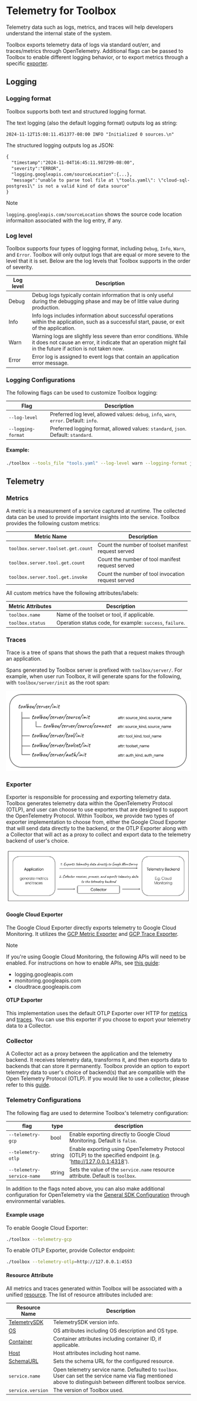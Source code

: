 # Telemetry for Toolbox

Telemetry data such as logs, metrics, and traces will help developers understand
the internal state of the system.

Toolbox exports telemetry data of logs via standard out/err, and traces/metrics
through OpenTelemetry. Additional flags can be passed to Toolbox to enable
different logging behavior, or to export metrics through a specific 
[exporter](#exporter).


## Logging

### Logging format
Toolbox supports both text and structured logging format.

The text logging (also the default logging format) outputs log as string:
```
2024-11-12T15:08:11.451377-08:00 INFO "Initialized 0 sources.\n"
```

The structured logging outputs log as JSON:
```
{
  "timestamp":"2024-11-04T16:45:11.987299-08:00",
  "severity":"ERROR",
  "logging.googleapis.com/sourceLocation":{...},
  "message":"unable to parse tool file at \"tools.yaml\": \"cloud-sql-postgres1\" is not a valid kind of data source"
}
```
> [!NOTE]
> `logging.googleapis.com/sourceLocation` shows the source code location
> informaiton associated with the log entry, if any.

### Log level
Toolbox supports four types of logging format, including `Debug`, `Info`, `Warn`,
and `Error`. Toolbox will only output logs that are equal or more severe to the
level that it is set. Below are the log levels that Toolbox supports in the
order of severity.

| **Log level** | **Description** |
|---------------|-----------------|
| Debug         | Debug logs typically contain information that is only useful during the debugging phase and may be of little value during production. |
| Info          | Info logs includes information about successful operations within the application, such as a successful start, pause, or exit of the application. |
| Warn          | Warning logs are slightly less severe than error conditions. While it does not cause an error, it indicate that an operation might fail in the future if action is not taken now. |
| Error         | Error log is assigned to event logs that contain an application error message. |

### Logging Configurations
The following flags can be used to customize Toolbox logging:

| **Flag** | **Description** |
|----------|-----------------|
| `--log-level` | Preferred log level, allowed values: `debug`, `info`, `warn`, `error`. Default: `info`. |
| `--logging-format` | Preferred logging format, allowed values: `standard`, `json`. Default: `standard`. |

#### Example:

```bash
./toolbox --tools_file "tools.yaml" --log-level warn --logging-format json
```

## Telemetry
### Metrics
A metric is a measurement of a service captured at runtime. The collected data
can be used to provide important insights into the service.
Toolbox provides the following custom metrics:

| **Metric Name** | **Description** |
|-----------------|-----------------|
| `toolbox.server.toolset.get.count` | Count the number of toolset manifest request served |
| `toolbox.server.tool.get.count` | Count the number of tool manifest request served |
| `toolbox.server.tool.get.invoke` | Count the number of tool invocation request served |

All custom metrics have the following attributes/labels:

| **Metric Attributes** | **Description** |
|-----------------|-----------------|
| `toolbox.name` | Name of the toolset or tool, if applicable. |
| `toolbox.status` | Operation status code, for example: `success`, `failure`. |

### Traces
Trace is a tree of spans that shows the path that a request makes through an
application.

Spans generated by Toolbox server is prefixed with `toolbox/server/`. For
example, when user run Toolbox, it will generate spans for the following, with
`toolbox/server/init` as the root span:

![traces](traces.png)

### Exporter
Exporter is responsible for processing and exporting telemetry data. Toolbox
generates telemetry data within the OpenTelemetry Protocol (OTLP), and user can
choose to use exporters that are designed to support the OpenTelemetry
Protocol. Within Toolbox, we provide two types of exporter implementation to
choose from, either the Google Cloud Exporter that will send data directly to
the backend, or the OTLP Exporter along with a Collector that will act as a
proxy to collect and export data to the telemetry backend of user's choice.

![telemetry_flow](telemetry_flow.png)

#### Google Cloud Exporter
The Google Cloud Exporter directly exports telemetry to Google Cloud Monitoring.
It utilizes the [GCP Metric Exporter][gcp-metric-exporter] and [GCP Trace
Exporter][gcp-trace-exporter].

[gcp-metric-exporter]:
    https://github.com/GoogleCloudPlatform/opentelemetry-operations-go/tree/main/exporter/metric
[gcp-trace-exporter]:
    https://github.com/GoogleCloudPlatform/opentelemetry-operations-go/tree/main/exporter/trace

> [!NOTE]
> If you're using Google Cloud Monitoring, the following APIs will need to be
enabled. For instructions on how to enable APIs, see [this
guide](https://cloud.google.com/endpoints/docs/openapi/enable-api):
>
> - logging.googleapis.com
> - monitoring.googleapis.com
> - cloudtrace.googleapis.com

#### OTLP Exporter
This implementation uses the default OTLP Exporter over HTTP for
[metrics][otlp-metric-exporter] and [traces][otlp-trace-exporter]. You can use
this exporter if you choose to export your telemetry data to a Collector.

[otlp-metric-exporter]: https://opentelemetry.io/docs/languages/go/exporters/#otlp-traces-over-http
[otlp-trace-exporter]: https://opentelemetry.io/docs/languages/go/exporters/#otlp-traces-over-http

### Collector
A Collector act as a proxy between the application and the telemetry backend. It
receives telemetry data, transforms it, and then exports data to backends that
can store it permanently. Toolbox provide an option to export telemetry data to user's choice of
backend(s) that are compatible with the Open Telemetry Protocol (OTLP). If you
would like to use a collector, please refer to this
[guide](./guide_collector.md).

### Telemetry Configurations
The following flag are used to determine Toolbox's telemetry configuration:

| **flag** | **type** | **description** |
|-------------------------------|----------|-----------------|
| `--telemetry-gcp`          | bool | Enable exporting directly to Google Cloud Monitoring. Default is `false`. |
| `--telemetry-otlp`  | string | Enable exporting using OpenTelemetry Protocol (OTLP) to the specified endpoint (e.g. 'http://127.0.0.1:4318'). |
| `--telemetry-service-name`         | string | Sets the value of the `service.name` resource attribute. Default is `toolbox`. |

In addition to the flags noted above, you can also make additional configuration
for OpenTelemetry via the [General SDK Configuration][sdk-configuration] through
environmental variables.

[sdk-configuration]:
    https://opentelemetry.io/docs/languages/sdk-configuration/general/

#### Example usage

To enable Google Cloud Exporter:
```bash
./toolbox --telemetry-gcp
```

To enable OTLP Exporter, provide Collector endpoint:
```bash
./toolbox --telemetry-otlp=http://127.0.0.1:4553
```

#### Resource Attribute
All metrics and traces generated within Toolbox will be associated with a
unified [resource][resource]. The list of resource attributes included are:

| **Resource Name** | **Description** |
|-------------------|-----------------|
| [TelemetrySDK](https://pkg.go.dev/go.opentelemetry.io/otel/sdk/resource#WithTelemetrySDK) | TelemetrySDK version info. |
| [OS](https://pkg.go.dev/go.opentelemetry.io/otel/sdk/resource#WithOS) | OS attributes including OS description and OS type. |
| [Container](https://pkg.go.dev/go.opentelemetry.io/otel/sdk/resource#WithContainer) | Container attributes including container ID, if applicable. |
| [Host](https://pkg.go.dev/go.opentelemetry.io/otel/sdk/resource#WithHost) | Host attributes including host name. |
| [SchemaURL](https://pkg.go.dev/go.opentelemetry.io/otel/sdk/resource#WithSchemaURL) | Sets the schema URL for the configured resource. |
| `service.name` | Open telemetry service name. Defaulted to `toolbox`. User can set the service name via flag mentioned above to distinguish between different toolbox service. |
| `service.version` | The version of Toolbox used. |


[resource]: https://opentelemetry.io/docs/languages/go/resources/



